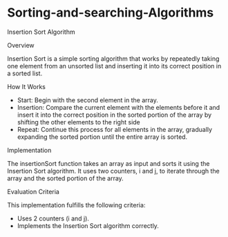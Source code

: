 # Sorting-and-searching-Algorithms

Insertion Sort Algorithm

Overview

Insertion Sort is a simple sorting algorithm that works by repeatedly taking one element from an unsorted list and inserting it into its correct position in a sorted list.

How It Works

- Start: Begin with the second element in the array.
- Insertion: Compare the current element with the elements before it and insert it into the correct position in the sorted portion of the array by shifting the other elements to the right side
- Repeat: Continue this process for all elements in the array, gradually expanding the sorted portion until the entire array is sorted.

Implementation

The insertionSort function takes an array as input and sorts it using the Insertion Sort algorithm. It uses two counters, i and j, to iterate through the array and the sorted portion of the array.

Evaluation Criteria

This implementation fulfills the following criteria:

- Uses 2 counters (i and j).
- Implements the Insertion Sort algorithm correctly.
